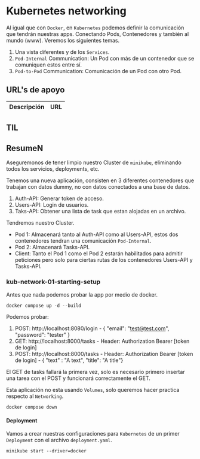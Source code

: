 # Kubernetes networking

Al igual que con ```Docker```, en ```Kubernetes``` podemos definir la comunicación que tendrán nuestras apps.
Conectando Pods, Contenedores y también al mundo (www). Veremos los siguientes temas.
1. Una vista diferentes y de los ```Services```.
2. ```Pod-Internal``` Communication: Un Pod con más de un contenedor que se comuniquen estos entre sí.
3. ```Pod-to-Pod``` Communication: Comunicación de un Pod con otro Pod.

## URL's de apoyo

| Descripción | URL |
| ------------- | ------------- |

## TIL


## ResumeN

Aseguremonos de tener limpio nuestro Cluster de ```minikube```, eliminando todos los servicios, deployments, etc.

Tenemos una nueva aplicación, consisten en 3 diferentes contenedores que trabajan con datos dummy, no con datos conectados a una base de datos.
1. Auth-API: Generar token de acceso.
2. Users-API: Login de usuarios.
3. Taks-API: Obtener una lista de task que estan alojadas en un archivo.

Tendremos nuestro Cluster.
- Pod 1: Almacenará tanto al Auth-API como al Users-API, estos dos contenedores tendran una comunicación ```Pod-Internal```.
- Pod 2: Almacenará Tasks-API.
- Client: Tanto el Pod 1 como el Pod 2 estarán habilitados para admitir peticiones pero solo para ciertas rutas de los contenedores Users-API y Tasks-API. 

### kub-network-01-starting-setup

Antes que nada podemos probar la app por medio de docker.

```
docker compose up -d --build
```

Podemos probar:
1. POST: http://localhost:8080/login - { "email": "test@test.com", "password": "tester" }
2. GET: http://localhost:8000/tasks - Header: Authorization Bearer [token de login]
3. POST: http://localhost:8000/tasks - Header: Authorization Bearer [token de login] - { "text" : "A text", "title": "A title"}

El GET de tasks fallará la primera vez, solo es necesario primero insertar una tarea con el POST y funcionará correctamente el GET.

Esta aplicación no esta usando ```Volumes```, solo queremos hacer practica respecto al ```Networking```.

```
docker compose down
```

#### Deployment

Vamos a crear nuestras configuraciones para ```Kubernetes``` de un primer ```Deployment``` con el archivo ```deployment.yaml```.

```
minikube start --driver=docker
```